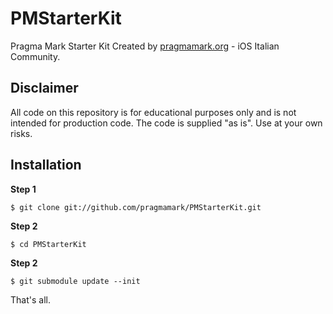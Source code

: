 PMStarterKit
============

Pragma Mark Starter Kit
Created by [pragmamark.org](http://pragmamark.org) - iOS Italian Community.


Disclaimer
----------
All code on this repository is for educational purposes only and is not intended for
production code. The code is supplied "as is". Use at your own risks.


Installation
------------

**Step 1**

	$ git clone git://github.com/pragmamark/PMStarterKit.git
	
**Step 2**

	$ cd PMStarterKit

**Step 2**

	$ git submodule update --init	

That's all.